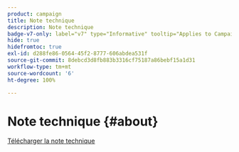 ```yaml
---
product: campaign
title: Note technique
description: Note technique
badge-v7-only: label="v7" type="Informative" tooltip="Applies to Campaign Classic v7 only"
hide: true
hidefromtoc: true
exl-id: d288fe86-0564-45f2-8777-606abdea531f
source-git-commit: 8debcd3d8fb883b3316cf75187a86bebf15a1d31
workflow-type: tm+mt
source-wordcount: '6'
ht-degree: 100%

---
```


# Note technique {#about}



[Télécharger la note technique](guidelines.pdf)
